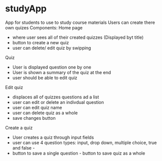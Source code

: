 # studyApp

App for students to use to study course materials
Users can create there own quizes
Components:
Home page

- where user sees all of their created quizzes (Displayed byt title)
- button to create a new quiz
- user can delete/ edit quiz by swipping

Quiz

- User is displayed question one by one
- User is shown a summary of the quiz at the end
- user should be able to edit quiz

Edit quiz

- displaces all of quizzes questions ad a list
- user can edit or delete an indivdual question
- user can edit quiz name
- user can delete quiz as a whole
- save changes button

Create a quiz

- User creates a quiz through input fields
- user can use 4 question types: input, drop down, multiple choice, true and false -
- button to save a single question - button to save quiz as a whole
